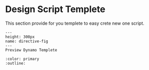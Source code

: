 # Design Script Templete

This section provide for you templete to easy crete new one script.

```{figure} ../images/DynamoTemplate.png
---
height: 300px
name: directive-fig
---
Preview Dynamo Templete
```

```{button-link} https://www.mediafire.com/file/edqxb8ymthuhazi/Template.dyn/file
:color: primary
:outline:
```

```{note} You have Templete

```